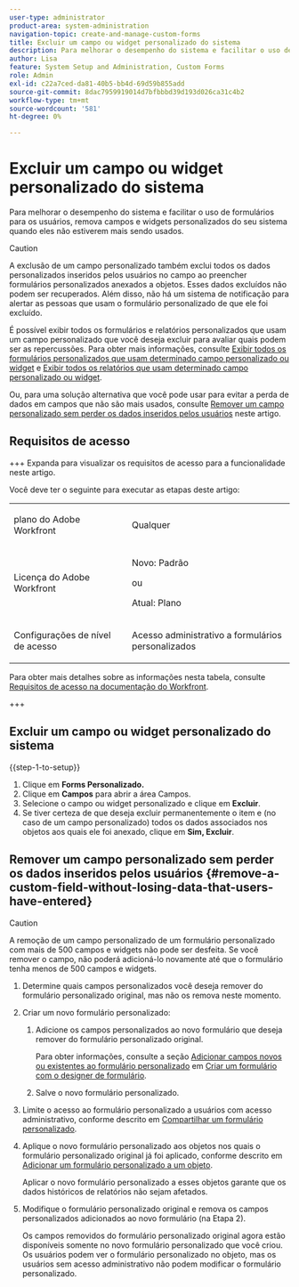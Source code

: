 ```yaml
---
user-type: administrator
product-area: system-administration
navigation-topic: create-and-manage-custom-forms
title: Excluir um campo ou widget personalizado do sistema
description: Para melhorar o desempenho do sistema e facilitar o uso de formulários para os usuários, remova campos e widgets personalizados do seu sistema quando eles não estiverem mais sendo usados.
author: Lisa
feature: System Setup and Administration, Custom Forms
role: Admin
exl-id: c22a7ced-da81-40b5-bb4d-69d59b855add
source-git-commit: 8dac7959919014d7bfbbbd39d193d026ca31c4b2
workflow-type: tm+mt
source-wordcount: '581'
ht-degree: 0%

---
```


# Excluir um campo ou widget personalizado do sistema

Para melhorar o desempenho do sistema e facilitar o uso de formulários para os usuários, remova campos e widgets personalizados do seu sistema quando eles não estiverem mais sendo usados.

>[!CAUTION]
>
>A exclusão de um campo personalizado também exclui todos os dados personalizados inseridos pelos usuários no campo ao preencher formulários personalizados anexados a objetos. Esses dados excluídos não podem ser recuperados. Além disso, não há um sistema de notificação para alertar as pessoas que usam o formulário personalizado de que ele foi excluído.
>
>É possível exibir todos os formulários e relatórios personalizados que usam um campo personalizado que você deseja excluir para avaliar quais podem ser as repercussões. Para obter mais informações, consulte [Exibir todos os formulários personalizados que usam determinado campo personalizado ou widget](../../../administration-and-setup/customize-workfront/create-manage-custom-forms/view-all-custom-forms-that-use-a-particular-custom-field.md) e [Exibir todos os relatórios que usam determinado campo personalizado ou widget](../../../administration-and-setup/customize-workfront/create-manage-custom-forms/view-all-reports-that-use-a-particular-custom-field.md).
>
>Ou, para uma solução alternativa que você pode usar para evitar a perda de dados em campos que não são mais usados, consulte [Remover um campo personalizado sem perder os dados inseridos pelos usuários](#remove-a-custom-field-without-losing-data-that-users-have-entered) neste artigo.

## Requisitos de acesso

+++ Expanda para visualizar os requisitos de acesso para a funcionalidade neste artigo.

Você deve ter o seguinte para executar as etapas deste artigo:

<table style="table-layout:auto"> 
 <col> 
 <col> 
 <tbody> 
  <tr data-mc-conditions=""> 
   <td role="rowheader"> <p>plano do Adobe Workfront</p> </td> 
   <td>Qualquer</td> 
  </tr> 
  <tr> 
   <td role="rowheader">Licença do Adobe Workfront</td> 
   <td>
   <p>Novo: Padrão</p>
   <p>ou</p>
   <p>Atual: Plano</p></td>
  </tr> 
  <tr data-mc-conditions=""> 
   <td role="rowheader">Configurações de nível de acesso</td> 
   <td> <p>Acesso administrativo a formulários personalizados</p> </td> 
  </tr> 
 </tbody> 
</table>

Para obter mais detalhes sobre as informações nesta tabela, consulte [Requisitos de acesso na documentação do Workfront](/help/quicksilver/administration-and-setup/add-users/access-levels-and-object-permissions/access-level-requirements-in-documentation.md).

+++

## Excluir um campo ou widget personalizado do sistema

{{step-1-to-setup}}

1. Clique em **Forms Personalizado.**
1. Clique em **Campos** para abrir a área Campos.
1. Selecione o campo ou widget personalizado e clique em **Excluir**.
1. Se tiver certeza de que deseja excluir permanentemente o item e (no caso de um campo personalizado) todos os dados associados nos objetos aos quais ele foi anexado, clique em **Sim, Excluir**.

## Remover um campo personalizado sem perder os dados inseridos pelos usuários {#remove-a-custom-field-without-losing-data-that-users-have-entered}

>[!CAUTION]
>
>A remoção de um campo personalizado de um formulário personalizado com mais de 500 campos e widgets não pode ser desfeita. Se você remover o campo, não poderá adicioná-lo novamente até que o formulário tenha menos de 500 campos e widgets.

1. Determine quais campos personalizados você deseja remover do formulário personalizado original, mas não os remova neste momento.
1. Criar um novo formulário personalizado:

   1. Adicione os campos personalizados ao novo formulário que deseja remover do formulário personalizado original.

      Para obter informações, consulte a seção [Adicionar campos novos ou existentes ao formulário personalizado](/help/quicksilver/administration-and-setup/customize-workfront/create-manage-custom-forms/form-designer/design-a-form/design-a-form.md#add-new-or-existing-fields-to-your-custom-form) em [Criar um formulário com o designer de formulário](/help/quicksilver/administration-and-setup/customize-workfront/create-manage-custom-forms/form-designer/design-a-form/design-a-form.md).

   1. Salve o novo formulário personalizado.

1. Limite o acesso ao formulário personalizado a usuários com acesso administrativo, conforme descrito em [Compartilhar um formulário personalizado](../../../administration-and-setup/customize-workfront/create-manage-custom-forms/share-access-to-a-custom-form.md).
1. Aplique o novo formulário personalizado aos objetos nos quais o formulário personalizado original já foi aplicado, conforme descrito em [Adicionar um formulário personalizado a um objeto](../../../workfront-basics/work-with-custom-forms/add-a-custom-form-to-an-object.md).

   Aplicar o novo formulário personalizado a esses objetos garante que os dados históricos de relatórios não sejam afetados.

1. Modifique o formulário personalizado original e remova os campos personalizados adicionados ao novo formulário (na Etapa 2).

   Os campos removidos do formulário personalizado original agora estão disponíveis somente no novo formulário personalizado que você criou. Os usuários podem ver o formulário personalizado no objeto, mas os usuários sem acesso administrativo não podem modificar o formulário personalizado.
